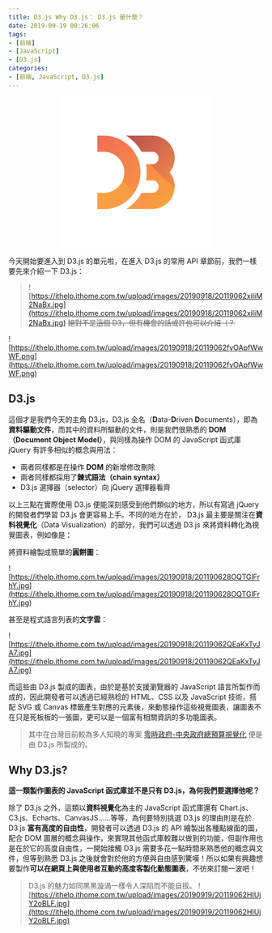 ```yaml
---
title: D3.js Why D3.js： D3.js 是什麼？
date: 2019-09-19 00:26:06
tags:
- [前端]
- [JavaScript]
- [D3.js]
categories: 
- [前端, JavaScript, D3.js]
---
```


<div style="display:flex;justify-content:center;">
  <img style="object-fit:cover;" src='/images/d3js/d3.png' width='300px' height='300px' />
</div>

今天開始要進入到 D3.js 的單元啦，在進入 D3.js 的常用 API 章節前，我們一樣要先來介紹一下 D3.js：

> ![https://ithelp.ithome.com.tw/upload/images/20190918/20119062xiIiM2NaBx.jpg](https://ithelp.ithome.com.tw/upload/images/20190918/20119062xiIiM2NaBx.jpg)
> ~~絕對不是這個 D3，但有機會的話或許也可以介紹（？~~




![https://ithelp.ithome.com.tw/upload/images/20190918/20119062fyOApfWwWF.png](https://ithelp.ithome.com.tw/upload/images/20190918/20119062fyOApfWwWF.png)

## D3.js

這個才是我們今天的主角 D3.js，D3.js 全名（**D**ata-**D**riven **D**ocuments），即為**資料驅動文件**，而其中的資料所驅動的文件，則是我們很熟悉的 **DOM（Document Object Model）**，與同樣為操作 DOM 的 JavaScript 函式庫 jQuery 有許多相似的概念與用法：

- 兩者同樣都是在操作 **DOM** 的新增修改刪除
- 兩者同樣都採用了**鍊式語法（chain syntax）**
- D3.js 選擇器（selector）向 jQuery 選擇器看齊

以上三點在實際使用 D3.js 便能深刻感受到他們類似的地方，所以有寫過 jQuery 的開發者們學習 D3.js 會更容易上手。不同的地方在於， D3.js 最主要是關注在**資料視覺化**（Data Visualization）的部分，我們可以透過 D3.js 來將資料轉化為視覺圖表，例如像是：

將資料繪製成簡單的**圓餅圖**：

![https://ithelp.ithome.com.tw/upload/images/20190918/201190628OQTGlFrhY.jpg](https://ithelp.ithome.com.tw/upload/images/20190918/201190628OQTGlFrhY.jpg)

甚至是程式語言列表的**文字雲**：

![https://ithelp.ithome.com.tw/upload/images/20190918/20119062QEaKxTyJA7.jpg](https://ithelp.ithome.com.tw/upload/images/20190918/20119062QEaKxTyJA7.jpg)

而這些由 D3.js 製成的圖表，由於是基於支援瀏覽器的 JavaScript 語言所製作而成的，因此開發者可以透過已經熟稔的 HTML、CSS 以及 JavaScript 技術，搭配 SVG 或 Canvas 標籤產生對應的元素後，來動態操作這些視覺圖表，讓圖表不在只是死板板的一張圖，更可以是一個富有相關資訊的多功能圖表。

> 其中在台灣目前較為多人知曉的專案 [零時政府-中央政府總預算視覺化](http://budget.g0v.tw/budget) 便是由 D3.js 所製成的。

## Why D3.js?

**這一類製作圖表的 JavaScript 函式庫並不是只有 D3.js，為何我們要選擇他呢？**

除了 D3.js 之外，這類以**資料視覺化**為主的 JavaScript 函式庫還有 Chart.js、C3.js、Echarts、CanvasJS……等等，為何要特別挑選 D3.js 的理由則是在於 D3.js **富有高度的自由性**，開發者可以透過 D3.js 的 API 繪製出各種點線面的圖，配合 DOM 圖層的概念與操作，來實現其他函式庫較難以做到的功能，但副作用也是在於它的高度自由性，一開始接觸 D3.js 需要多花一點時間來熟悉他的概念與文件，但等到熟悉 D3.js 之後就會對於他的方便與自由感到驚嘆！所以如果有興趣想要製作**可以在網頁上與使用者互動的高度客製化動態圖表**，不彷來訂閱一波吧！

> D3.js 的魅力如同黑黑漩渦一樣令人深陷而不能自拔。
>  ![https://ithelp.ithome.com.tw/upload/images/20190919/20119062HIUjY2oBLF.jpg](https://ithelp.ithome.com.tw/upload/images/20190919/20119062HIUjY2oBLF.jpg)